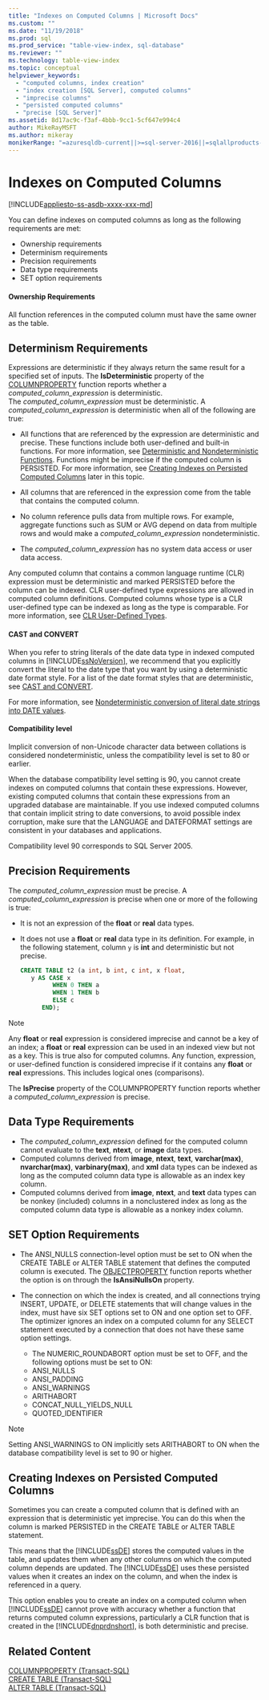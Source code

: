 ```yaml
---
title: "Indexes on Computed Columns | Microsoft Docs"
ms.custom: ""
ms.date: "11/19/2018"
ms.prod: sql
ms.prod_service: "table-view-index, sql-database"
ms.reviewer: ""
ms.technology: table-view-index
ms.topic: conceptual
helpviewer_keywords: 
  - "computed columns, index creation"
  - "index creation [SQL Server], computed columns"
  - "imprecise columns"
  - "persisted computed columns"
  - "precise [SQL Server]"
ms.assetid: 8d17ac9c-f3af-4bbb-9cc1-5cf647e994c4
author: MikeRayMSFT
ms.author: mikeray
monikerRange: "=azuresqldb-current||>=sql-server-2016||=sqlallproducts-allversions||>=sql-server-linux-2017||=azuresqldb-mi-current"
---
```

# Indexes on Computed Columns
[!INCLUDE[appliesto-ss-asdb-xxxx-xxx-md](../../includes/appliesto-ss-asdb-xxxx-xxx-md.md)]

You can define indexes on computed columns as long as the following requirements are met:  
  
-   Ownership requirements  
-   Determinism requirements  
-   Precision requirements  
-   Data type requirements  
-   SET option requirements  
  
#### Ownership Requirements
  
All function references in the computed column must have the same owner as the table.  
  
## Determinism Requirements  

Expressions are deterministic if they always return the same result for a specified set of inputs. The **IsDeterministic** property of the [COLUMNPROPERTY](../../t-sql/functions/columnproperty-transact-sql.md) function reports whether a *computed_column_expression* is deterministic.  
The *computed_column_expression* must be deterministic. A *computed_column_expression* is deterministic when all of the following are true:  
  
-   All functions that are referenced by the expression are deterministic and precise. These functions include both user-defined and built-in functions. For more information, see [Deterministic and Nondeterministic Functions](../../relational-databases/user-defined-functions/deterministic-and-nondeterministic-functions.md). Functions might be imprecise if the computed column is PERSISTED. For more information, see [Creating Indexes on Persisted Computed Columns](#BKMK_persisted) later in this topic.  
  
-   All columns that are referenced in the expression come from the table that contains the computed column.  
  
-   No column reference pulls data from multiple rows. For example, aggregate functions such as SUM or AVG depend on data from multiple rows and would make a *computed_column_expression* nondeterministic.  
  
-   The *computed_column_expression* has no system data access or user data access.  
  
Any computed column that contains a common language runtime (CLR) expression must be deterministic and marked PERSISTED before the column can be indexed. CLR user-defined type expressions are allowed in computed column definitions. Computed columns whose type is a CLR user-defined type can be indexed as long as the type is comparable. For more information, see [CLR User-Defined Types](../../relational-databases/clr-integration-database-objects-user-defined-types/clr-user-defined-types.md).  

#### CAST and CONVERT

When you refer to string literals of the date data type in indexed computed columns in [!INCLUDE[ssNoVersion](../../includes/ssnoversion-md.md)], we recommend that you explicitly convert the literal to the date type that you want by using a deterministic date format style. For a list of the date format styles that are deterministic, see [CAST and CONVERT](../../t-sql/functions/cast-and-convert-transact-sql.md). 

For more information, see [Nondeterministic conversion of literal date strings into DATE values](../../t-sql/data-types/nondeterministic-convert-date-literals.md).

#### Compatibility level

Implicit conversion of non-Unicode character data between collations is considered nondeterministic, unless the compatibility level is set to 80 or earlier.  

When the database compatibility level setting is 90, you cannot create indexes on computed columns that contain these expressions. However, existing computed columns that contain these expressions from an upgraded database are maintainable. If you use indexed computed columns that contain implicit string to date conversions, to avoid possible index corruption, make sure that the LANGUAGE and DATEFORMAT settings are consistent in your databases and applications.

Compatibility level 90 corresponds to SQL Server 2005.



## Precision Requirements
  
 The *computed_column_expression* must be precise. A *computed_column_expression* is precise when one or more of the following is true:  
  
-   It is not an expression of the **float** or **real** data types.  
-   It does not use a **float** or **real** data type in its definition. For example, in the following statement, column `y` is **int** and deterministic but not precise.  
  
    ```sql  
    CREATE TABLE t2 (a int, b int, c int, x float,   
       y AS CASE x   
             WHEN 0 THEN a   
             WHEN 1 THEN b   
             ELSE c   
          END);  
    ```  
  
> [!NOTE]  
> Any **float** or **real** expression is considered imprecise and cannot be a key of an index; a **float** or **real** expression can be used in an indexed view but not as a key. This is true also for computed columns. Any function, expression, or user-defined function is considered imprecise if it contains any **float** or **real** expressions. This includes logical ones (comparisons).  
  
The **IsPrecise** property of the COLUMNPROPERTY function reports whether a *computed_column_expression* is precise.  


## Data Type Requirements
  
-   The *computed_column_expression* defined for the computed column cannot evaluate to the **text**, **ntext**, or **image** data types.  
-   Computed columns derived from **image**, **ntext**, **text**, **varchar(max)**, **nvarchar(max)**, **varbinary(max)**, and **xml** data types can be indexed as long as the computed column data type is allowable as an index key column.  
-   Computed columns derived from **image**, **ntext**, and **text** data types can be nonkey (included) columns in a nonclustered index as long as the computed column data type is allowable as a nonkey index column.  


## SET Option Requirements
  
-   The ANSI_NULLS connection-level option must be set to ON when the CREATE TABLE or ALTER TABLE statement that defines the computed column is executed. The [OBJECTPROPERTY](../../t-sql/functions/objectproperty-transact-sql.md) function reports whether the option is on through the **IsAnsiNullsOn** property.  
-   The connection on which the index is created, and all connections trying INSERT, UPDATE, or DELETE statements that will change values in the index, must have six SET options set to ON and one option set to OFF. The optimizer ignores an index on a computed column for any SELECT statement executed by a connection that does not have these same option settings.  
  
    -   The NUMERIC_ROUNDABORT option must be set to OFF, and the following options must be set to ON:  
    -   ANSI_NULLS  
    -   ANSI_PADDING  
    -   ANSI_WARNINGS  
    -   ARITHABORT  
    -   CONCAT_NULL_YIELDS_NULL  
    -   QUOTED_IDENTIFIER  
  
> [!NOTE]
> Setting ANSI_WARNINGS to ON implicitly sets ARITHABORT to ON when the database compatibility level is set to 90 or higher.  
  
## <a name="BKMK_persisted"></a> Creating Indexes on Persisted Computed Columns  

Sometimes you can create a computed column that is defined with an expression that is deterministic yet imprecise. You can do this when the column is marked PERSISTED in the CREATE TABLE or ALTER TABLE statement.

This means that the [!INCLUDE[ssDE](../../includes/ssde-md.md)] stores the computed values in the table, and updates them when any other columns on which the computed column depends are updated. The [!INCLUDE[ssDE](../../includes/ssde-md.md)] uses these persisted values when it creates an index on the column, and when the index is referenced in a query.

This option enables you to create an index on a computed column when [!INCLUDE[ssDE](../../includes/ssde-md.md)] cannot prove with accuracy whether a function that returns computed column expressions, particularly a CLR function that is created in the [!INCLUDE[dnprdnshort](../../includes/dnprdnshort-md.md)], is both deterministic and precise.  


  
## Related Content  
 [COLUMNPROPERTY &#40;Transact-SQL&#41;](../../t-sql/functions/columnproperty-transact-sql.md)   
 [CREATE TABLE &#40;Transact-SQL&#41;](../../t-sql/statements/create-table-transact-sql.md)    
 [ALTER TABLE &#40;Transact-SQL&#41;](../../t-sql/statements/alter-table-transact-sql.md)
  
  
